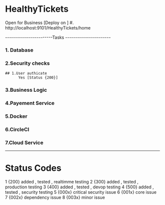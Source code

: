 # HealthyTickets
Open for Business
[Deploy on ] 
    #.  http://localhost:9101/HealthyTickets/home


------------------------Tasks -----------------------
### 1. Database
### 2.Security checks
    
    ## 1.User authicate 
          Yes [Status {200}]

### 3.Business Logic
### 4.Payement Service
### 5.Docker
### 6.CircleCI
### 7.Cloud Service
-----------------------------------------------------
# Status Codes 
   1   {200} added , tested , realtimme testing
   2   {300} added , tested , production testing
   3   {400} added , tested , devop testing
   4   {500} added , tested , security testing
   5   {000x} critical security issue
   6   {001x} core issue
   7   {002x} dependency issue
   8   {003x} minor issue
